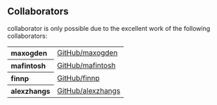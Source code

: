 ## Collaborators

collaborator is only possible due to the excellent work of the following collaborators:

<table><tbody><tr><th align="left">maxogden</th><td><a href="https://github.com/maxogden">GitHub/maxogden</a></td></tr>
<tr><th align="left">mafintosh</th><td><a href="https://github.com/mafintosh">GitHub/mafintosh</a></td></tr>
<tr><th align="left">finnp</th><td><a href="https://github.com/finnp">GitHub/finnp</a></td></tr>
<tr><th align="left">alexzhangs</th><td><a href="https://github.com/alexzhangs">GitHub/alexzhangs</a></td></tr>
</tbody></table>
